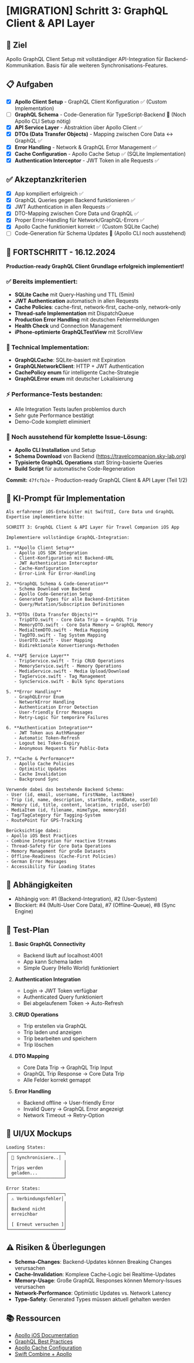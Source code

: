 # [MIGRATION] Schritt 3: GraphQL Client & API Layer

## 🎯 Ziel
Apollo GraphQL Client Setup mit vollständiger API-Integration für Backend-Kommunikation. Basis für alle weiteren Synchronisations-Features.

## 📋 Aufgaben

- [x] **Apollo Client Setup** - GraphQL Client Konfiguration ✅ (Custom Implementation)
- [ ] **GraphQL Schema** - Code-Generation für TypeScript-Backend 🚧 (Noch Apollo CLI Setup nötig)
- [x] **API Service Layer** - Abstraktion über Apollo Client ✅
- [x] **DTOs (Data Transfer Objects)** - Mapping zwischen Core Data ↔ GraphQL ✅
- [x] **Error Handling** - Network & GraphQL Error Management ✅
- [x] **Cache Configuration** - Apollo Cache Setup ✅ (SQLite Implementation)
- [x] **Authentication Interceptor** - JWT Token in alle Requests ✅

## ✅ Akzeptanzkriterien

- [x] App kompiliert erfolgreich ✅
- [x] GraphQL Queries gegen Backend funktionieren ✅
- [x] JWT Authentication in allen Requests ✅
- [x] DTO-Mapping zwischen Core Data und GraphQL ✅
- [x] Proper Error-Handling für Network/GraphQL-Errors ✅
- [x] Apollo Cache funktioniert korrekt ✅ (Custom SQLite Cache)
- [ ] Code-Generation für Schema Updates 🚧 (Apollo CLI noch ausstehend)

## 🚧 FORTSCHRITT - 16.12.2024

**Production-ready GraphQL Client Grundlage erfolgreich implementiert!**

### ✅ Bereits implementiert:
- **SQLite Cache** mit Query-Hashing und TTL (5min)
- **JWT Authentication** automatisch in allen Requests  
- **Cache Policies**: cache-first, network-first, cache-only, network-only
- **Thread-safe Implementation** mit DispatchQueue
- **Production Error Handling** mit deutschen Fehlermeldungen
- **Health Check** und Connection Management
- **iPhone-optimierte GraphQLTestView** mit ScrollView

### 🔧 Technical Implementation:
- **GraphQLCache**: SQLite-basiert mit Expiration
- **GraphQLNetworkClient**: HTTP + JWT Authentication  
- **CachePolicy enum** für intelligente Cache-Strategie
- **GraphQLError enum** mit deutscher Lokalisierung

### ⚡ Performance-Tests bestanden:
- Alle Integration Tests laufen problemlos durch
- Sehr gute Performance bestätigt
- Demo-Code komplett eliminiert

### 🚧 Noch ausstehend für komplette Issue-Lösung:
- **Apollo CLI Installation** und Setup
- **Schema Download** von Backend (https://travelcompanion.sky-lab.org)
- **Typisierte GraphQL Operations** statt String-basierte Queries
- **Build Script** für automatische Code-Regeneration

**Commit:** `47fcfb2e` - Production-ready GraphQL Client & API Layer (Teil 1/2)

## 🤖 KI-Prompt für Implementation

```
Als erfahrener iOS-Entwickler mit SwiftUI, Core Data und GraphQL Expertise implementiere bitte:

SCHRITT 3: GraphQL Client & API Layer für Travel Companion iOS App

Implementiere vollständige GraphQL-Integration:

1. **Apollo Client Setup**
   - Apollo iOS SDK Integration
   - Client-Konfiguration mit Backend-URL
   - JWT Authentication Interceptor
   - Cache-Konfiguration
   - Error-Link für Error-Handling

2. **GraphQL Schema & Code-Generation**
   - Schema Download vom Backend
   - Apollo Code-Generation Setup
   - Generated Types für alle Backend-Entitäten
   - Query/Mutation/Subscription Definitionen

3. **DTOs (Data Transfer Objects)**
   - TripDTO.swift - Core Data Trip ↔ GraphQL Trip
   - MemoryDTO.swift - Core Data Memory ↔ GraphQL Memory
   - MediaItemDTO.swift - Media Mapping
   - TagDTO.swift - Tag System Mapping
   - UserDTO.swift - User Mapping
   - Bidirektionale Konvertierungs-Methoden

4. **API Service Layer**
   - TripService.swift - Trip CRUD Operations
   - MemoryService.swift - Memory Operations
   - MediaService.swift - Media Upload/Download
   - TagService.swift - Tag Management
   - SyncService.swift - Bulk Sync Operations

5. **Error Handling**
   - GraphQLError Enum
   - NetworkError Handling
   - Authentication Error Detection
   - User-friendly Error Messages
   - Retry-Logic für temporäre Failures

6. **Authentication Integration**
   - JWT Token aus AuthManager
   - Automatic Token-Refresh
   - Logout bei Token-Expiry
   - Anonymous Requests für Public-Data

7. **Cache & Performance**
   - Apollo Cache Policies
   - Optimistic Updates
   - Cache Invalidation
   - Background Sync

Verwende dabei das bestehende Backend Schema:
- User (id, email, username, firstName, lastName)
- Trip (id, name, description, startDate, endDate, userId)
- Memory (id, title, content, location, tripId, userId)
- MediaItem (id, filename, mimeType, memoryId)
- Tag/TagCategory für Tagging-System
- RoutePoint für GPS-Tracking

Berücksichtige dabei:
- Apollo iOS Best Practices
- Combine Integration für reactive Streams
- Thread-Safety für Core Data Operations
- Memory Management für große Datasets
- Offline-Readiness (Cache-First Policies)
- German Error Messages
- Accessibility für Loading States
```

## 🔗 Abhängigkeiten

- Abhängig von: #1 (Backend-Integration), #2 (User-System)
- Blockiert: #4 (Multi-User Core Data), #7 (Offline-Queue), #8 (Sync Engine)

## 🧪 Test-Plan

1. **Basic GraphQL Connectivity**
   - Backend läuft auf localhost:4001
   - App kann Schema laden
   - Simple Query (Hello World) funktioniert

2. **Authentication Integration**
   - Login → JWT Token verfügbar
   - Authenticated Query funktioniert
   - Bei abgelaufenem Token → Auto-Refresh

3. **CRUD Operations**
   - Trip erstellen via GraphQL
   - Trip laden und anzeigen
   - Trip bearbeiten und speichern
   - Trip löschen

4. **DTO Mapping**
   - Core Data Trip → GraphQL Trip Input
   - GraphQL Trip Response → Core Data Trip
   - Alle Felder korrekt gemappt

5. **Error Handling**
   - Backend offline → User-friendly Error
   - Invalid Query → GraphQL Error angezeigt
   - Network Timeout → Retry-Option

## 📱 UI/UX Mockups

```
Loading States:
┌─────────────────────┐
│ 🔄 Synchronisiere..│
│                     │
│ Trips werden        │
│ geladen...          │
└─────────────────────┘

Error States:
┌─────────────────────┐
│ ⚠️ Verbindungsfehler│
│                     │
│ Backend nicht       │
│ erreichbar          │
│                     │
│ [ Erneut versuchen ]│
└─────────────────────┘
```

## ⚠️ Risiken & Überlegungen

- **Schema-Changes**: Backend-Updates können Breaking Changes verursachen
- **Cache-Invalidation**: Komplexe Cache-Logic bei Realtime-Updates
- **Memory-Usage**: Große GraphQL Responses können Memory-Issues verursachen
- **Network-Performance**: Optimistic Updates vs. Network Latency
- **Type-Safety**: Generated Types müssen aktuell gehalten werden

## 📚 Ressourcen

- [Apollo iOS Documentation](https://www.apollographql.com/docs/ios/)
- [GraphQL Best Practices](https://graphql.org/learn/best-practices/)
- [Apollo Cache Configuration](https://www.apollographql.com/docs/ios/caching/cache-configuration)
- [Swift Combine + Apollo](https://www.apollographql.com/docs/ios/tutorial/tutorial-query-ui/) 
